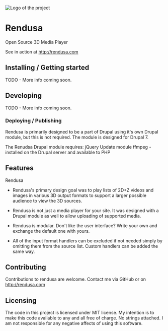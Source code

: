 ![Logo of the project](http://rendusa.com/sites/rendusa/files/rendusa.png)

# Rendusa
Open Source 3D Media Player

See in action at
http://rendusa.com

## Installing / Getting started

TODO - More info coming soon.

## Developing

TODO - More info coming soon.

### Deploying / Publishing

Rendusa is primarily designed to be a part of Drupal using it's own Drupal 
module, but this is not required. The module is designed for Drupal 7.

The Renudsa Drupal module requires:
jQuery Update module
ffmpeg - installed on the Drupal server and available to PHP

## Features

Rendusa 
* Rendusa's primary design goal was to play lists of 2D+Z videos and images 
in various 3D output formats to support a larger possible audience to view 
the 3D sources.

* Rendusa is not just a media player for your site. It was designed with a 
Drupal module as well to allow uploading of supported media.

* Rendusa is modular. Don't like the user interface? Write your own and 
exchange the default one with yours.

* All of the input format handlers can be excluded if not needed simply by 
omitting them from the source list. Custom handlers can be added the same 
way.

## Contributing

Contributions to rendusa are welcome. Contact me via GitHub or on 
http://rendusa.com

## Licensing

The code in this project is licensed under MIT license. My intention is to 
make this code available to any and all free of charge. No strings attached. 
I am not responsible for any negative affects of using this software.

